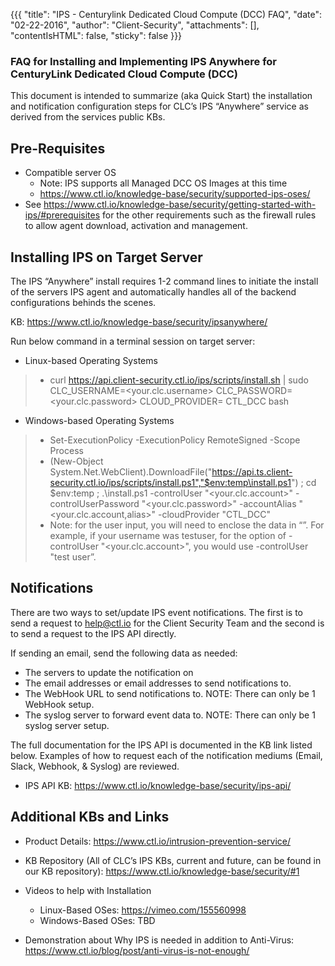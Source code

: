 {{{ "title": "IPS - Centurylink Dedicated Cloud Compute (DCC) FAQ",
        "date": "02-22-2016",
        "author": "Client-Security",
        "attachments": [],
        "contentIsHTML": false,
        "sticky": false }}}
        
### FAQ for Installing and Implementing IPS Anywhere for CenturyLink Dedicated Cloud Compute (DCC)
        
This document is intended to summarize (aka Quick Start) the installation and notification configuration steps for CLC’s IPS “Anywhere” service as derived from the services public KBs.  
        
## Pre-Requisites 
  * Compatible server OS 
    * Note: IPS supports all Managed DCC OS Images at this time
    * https://www.ctl.io/knowledge-base/security/supported-ips-oses/
  * See https://www.ctl.io/knowledge-base/security/getting-started-with-ips/#prerequisites for the other requirements such as the firewall rules to allow agent download, activation and management.
        
## Installing IPS on Target Server
        
The IPS “Anywhere” install requires 1-2 command lines to initiate the install of the servers IPS agent and automatically handles all of the backend configurations behinds the scenes.   
        
  KB: https://www.ctl.io/knowledge-base/security/ipsanywhere/
        
Run below command in a terminal session on target server:
  * Linux-based Operating Systems
> * curl https://api.client-security.ctl.io/ips/scripts/install.sh | sudo CLC_USERNAME=<your.clc.username> CLC_PASSWORD=<your.clc.password> CLOUD_PROVIDER= CTL_DCC bash

  * Windows-based Operating Systems
> * Set-ExecutionPolicy -ExecutionPolicy RemoteSigned -Scope Process
> * (New-Object System.Net.WebClient).DownloadFile("https://api.ts.client-security.ctl.io/ips/scripts/install.ps1","$env:temp\install.ps1") ; cd $env:temp ; .\install.ps1 -controlUser "<your.clc.account>" -controlUserPassword "<your.clc.password>" -accountAlias "<your.clc.account,alias>" -cloudProvider "CTL_DCC"
> * Note: for the user input, you will need to enclose the data in “”.  For example, if your username was testuser, for the option of -controlUser "<your.clc.account>", you would use -controlUser "test user”.

## Notifications
There are two ways to  set/update IPS event notifications.  The first is to send a request to help@ctl.io for the Client Security Team and the second is to send a request to the IPS API directly.  

If sending an email, send the following data as needed:
  * The servers to update the notification on
  * The email addresses or email addresses to send notifications to. 
  * The WebHook URL to send notifications to.  NOTE: There can only be 1 WebHook setup.
  * The syslog server to forward event data to.  NOTE: There can only be 1 syslog server setup.

The full documentation for the IPS API is documented in the KB link listed below.  Examples of how to request each of the notification mediums (Email, Slack, Webhook, & Syslog) are reviewed.   

  * IPS API KB: https://www.ctl.io/knowledge-base/security/ips-api/

## Additional KBs and Links
  * Product Details: https://www.ctl.io/intrusion-prevention-service/

  * KB Repository (All of CLC’s IPS KBs, current and future, can be found in our KB repository):  https://www.ctl.io/knowledge-base/security/#1
  * Videos to help with Installation
    * Linux-Based OSes: https://vimeo.com/155560998 
    * Windows-Based OSes: TBD
  * Demonstration about Why IPS is needed in addition to Anti-Virus: https://www.ctl.io/blog/post/anti-virus-is-not-enough/
